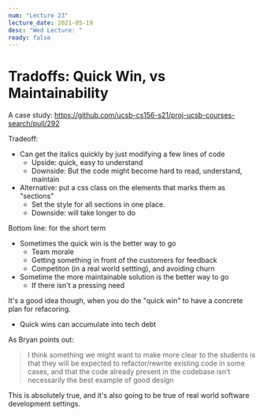 ```yaml
---
num: "Lecture 23"
lecture_date: 2021-05-19
desc: "Wed Lecture: "
ready: false
---
```



# Tradoffs: Quick Win, vs Maintainability

A case study: https://github.com/ucsb-cs156-s21/proj-ucsb-courses-search/pull/292

Tradeoff:
* Can get the italics quickly by just modifying a few lines of code
  - Upside: quick, easy to understand
  - Downside: But the code might become hard to read, understand, maintain
* Alternative: put a css class on the elements that marks them as "sections"
  - Set the style for all sections in one place.
  - Downside: will take longer to do

Bottom line: for the short term
* Sometimes the quick win is the better way to go
  - Team morale
  - Getting something in front of the customers for feedback
  - Competiton (in a real world settting), and avoiding churn
* Sometime the more maintainable solution is the better way to go
  - If there isn't a pressing need
  

It's a good idea though, when you do the "quick win" to have a concrete plan for refacoring.
* Quick wins can accumulate into tech debt

As Bryan points out:

> I think something we might want to make more clear to the students is that they will be expected to refactor/rewrite existing code in some cases, and that the code already present in the codebase isn't necessarily the best example of good design


This is absolutely true, and it's also going to be true of real world software development settings.


